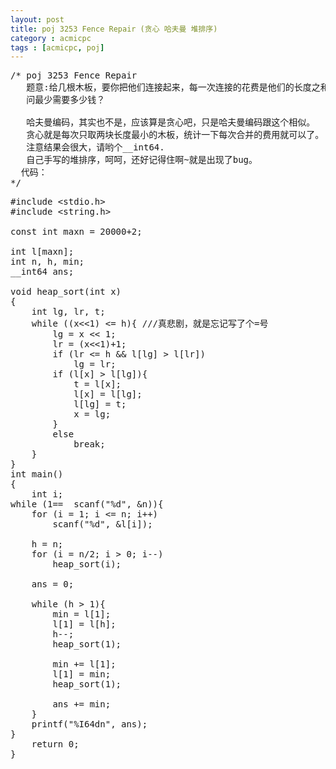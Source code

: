 ```yaml
---
layout: post
title: poj 3253 Fence Repair (贪心 哈夫曼 堆排序)
category : acmicpc
tags : [acmicpc, poj]
---
```


<pre>/* poj 3253 Fence Repair  
   题意:给几根木板，要你把他们连接起来，每一次连接的花费是他们的长度之和。  
   问最少需要多少钱？  

   哈夫曼编码，其实也不是，应该算是贪心吧，只是哈夫曼编码跟这个相似。  
   贪心就是每次只取两块长度最小的木板，统计一下每次合并的费用就可以了。  
   注意结果会很大，请哟个__int64.  
   自己手写的堆排序，呵呵，还好记得住啊~就是出现了bug。  
  代码：  
*/</pre>  
<!--more-->  
<pre>#include &lt;stdio.h&gt;  
#include &lt;string.h&gt;  

const int maxn = 20000+2;  

int l[maxn];  
int n, h, min;  
__int64 ans;  

void heap_sort(int x)  
{  
    int lg, lr, t;  
    while ((x&lt;&lt;1) &lt;= h){ ///真悲剧，就是忘记写了个=号  
        lg = x &lt;&lt; 1;  
        lr = (x&lt;&lt;1)+1;  
        if (lr &lt;= h &amp;&amp; l[lg] &gt; l[lr])  
            lg = lr;  
        if (l[x] &gt; l[lg]){  
            t = l[x];  
            l[x] = l[lg];  
            l[lg] = t;  
            x = lg;  
        }  
        else  
            break;  
    }  
}  
int main()  
{  
    int i;  
while (1==  scanf("%d", &amp;n)){  
    for (i = 1; i &lt;= n; i++)  
        scanf("%d", &amp;l[i]);  

    h = n;  
    for (i = n/2; i &gt; 0; i--)  
        heap_sort(i);  

    ans = 0;  

    while (h &gt; 1){  
        min = l[1];  
        l[1] = l[h];  
        h--;  
        heap_sort(1);  

        min += l[1];  
        l[1] = min;  
        heap_sort(1);  

        ans += min;  
    }  
    printf("%I64dn", ans);  
}  
    return 0;  
}</pre>  
